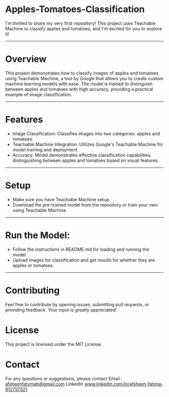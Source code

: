 # Apples-Tomatoes-Classification

I'm thrilled to share my very first repository! This project uses Teachable Machine to classify apples and tomatoes, and I'm excited for you to explore it!
___________________________________________________________________________________________________________________________________________________________________

# Overview

This project demonstrates how to classify images of apples and tomatoes using Teachable Machine, a tool by Google that allows you to create custom machine learning models with ease. The model is trained to distinguish between apples and tomatoes with high accuracy, providing a practical example of image classification.
______________________________________________________________________________________________________________________

# Features

- Image Classification: Classifies images into two categories: apples and tomatoes.
- Teachable Machine Integration: Utilizes Google's Teachable Machine for model training and deployment.
- Accuracy: Model demonstrates effective classification capabilities, distinguishing between apples and tomatoes based on visual features.
_______________________________________________________________________________________________________________________________________________

# Setup

- Make sure you have Teachable Machine setup.
- Download the pre-trained model from the repository or train your own using Teachable Machine.
_________________________________________________________________________________________________________

# Run the Model:

- Follow the instructions in README.md for loading and running the model.
- Upload images for classification and get results for whether they are apples or tomatoes.
_________________________________________________________________________________________________________

# Contributing
Feel free to contribute by opening issues, submitting pull requests, or providing feedback. Your input is greatly appreciated!

# License
This project is licensed under the MIT License.

# Contact
For any questions or suggestions, please contact 
Email : afsheenfatymah@gmail.com
LinkedIn www.linkedin.com/in/afsheen-fatima-912757321
